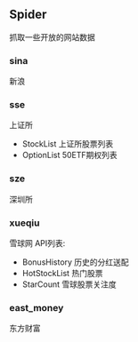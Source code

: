 
## Spider

抓取一些开放的网站数据

### sina

新浪

### sse
上证所
* StockList 上证所股票列表
* OptionList 50ETF期权列表

### sze
深圳所

### xueqiu
雪球网
API列表:

* BonusHistory 历史的分红送配
* HotStockList 热门股票
* StarCount    雪球股票关注度

### east_money

东方财富